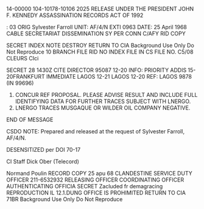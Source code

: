 14-00000
104-10178-10106 2025 RELEASE UNDER THE PRESIDENT JOHN F. KENNEDY ASSASSINATION RECORDS ACT OF 1992

: 03
ORIG Sylvester Farroll
UNIT: AF/4/N
EXTI 0963
DATE: 25 April 1968
CABLE SECRETARIAT DISSEMINATION
SY PER
CONN C/AFY RID COPY

SECRET
INDEX
NOTE
DESTROY
RETURN TO CIA
Background Use Only
Do Not Reproduce
10
BRANCH FILE RID
NO INDEX
FILE IN CS FILE NO.
C5/08 CLEURS CIci

SECRET 28 1430Z CITE DIRECTOR 95087
12-20 INFO: PRIORITY ADDIS 15-20FRANKFURT
IMMEDIATE LAGOS 12-21
LAGOS 12-20
REF: LAGOS 9878 (IN 99696)

1. CONCUR REF PROPOSAL. PLEASE ADVISE RESULT AND INCLUDE
FULL IDENTIFYING DATA FOR FURTHER TRACES SUBJECT WITH LNERGO.
2. LNERGO TRACES MUSGAQUE OR WILDER OIL COMPANY NEGATIVE.

END OF MESSAGE

CSDO NOTE: Prepared and released at the request of Sylvester Farroll, AF/4/N.

DESENSITIZED
per DOI 70-17

CI Staff Dick Ober (Telecord)

Normand Poulin RECORD COPY 25 apu 68
CLANDESTINE SERVICE DUTY OFFICER 211-6532932
RELEASING OFFICER COORDINATING OFFICER AUTHENTICATING
OFFICIA
SECRET
Zacluded fr
demagracing
REPRODUCTION IL 12.1.DUNG OFFICE IS PROHIMITED
RETURN TO CIA 71BR
Background Use Only
Do Not Reproduce
